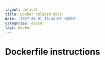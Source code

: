 ```yaml
---
layout: default
title: Docker related docs!
date: '2017-06-01 18:43:00 +0800'
categories: docker
tags: docker
---
```


# Dockerfile instructions

